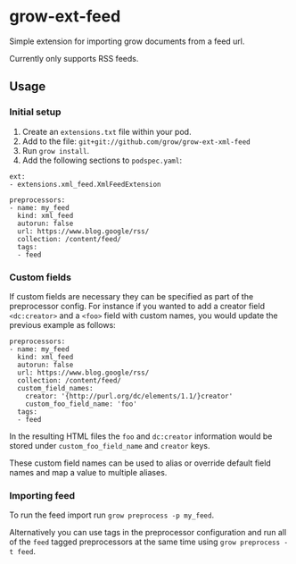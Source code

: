# grow-ext-feed

Simple extension for importing grow documents from a feed url.

Currently only supports RSS feeds.

## Usage

### Initial setup

1. Create an `extensions.txt` file within your pod.
1. Add to the file: `git+git://github.com/grow/grow-ext-xml-feed`
1. Run `grow install`.
1. Add the following sections to `podspec.yaml`:

```
ext:
- extensions.xml_feed.XmlFeedExtension
```

```
preprocessors:
- name: my_feed
  kind: xml_feed
  autorun: false
  url: https://www.blog.google/rss/
  collection: /content/feed/
  tags:
  - feed
```

### Custom fields

If custom fields are necessary they can be specified as part of the preprocessor
config. For instance if you wanted to add a creator field `<dc:creator>` and a
`<foo>` field with custom names, you would update the previous example as
follows:

```
preprocessors:
- name: my_feed
  kind: xml_feed
  autorun: false
  url: https://www.blog.google/rss/
  collection: /content/feed/
  custom_field_names:
    creator: '{http://purl.org/dc/elements/1.1/}creator'
    custom_foo_field_name: 'foo'
  tags:
  - feed
```

In the resulting HTML files the `foo` and `dc:creator` information would be
stored under `custom_foo_field_name` and `creator` keys.

These custom field names can be used to alias or override default field names
and map a value to multiple aliases.  

### Importing feed

To run the feed import run `grow preprocess -p my_feed`.

Alternatively you can use tags in the preprocessor configuration and run all of
the `feed` tagged preprocessors at the same time using `grow preprocess -t feed`.
